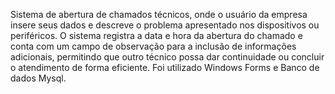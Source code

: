 Sistema de abertura de chamados técnicos, onde o usuário da empresa insere seus dados e descreve o problema
apresentado nos dispositivos ou periféricos. O sistema registra a data e hora da abertura do chamado e conta 
com um campo de observação para a inclusão de informações adicionais, permitindo que outro técnico possa dar 
continuidade ou concluir o atendimento de forma eficiente.
Foi utilizado Windows Forms e Banco de dados Mysql.
